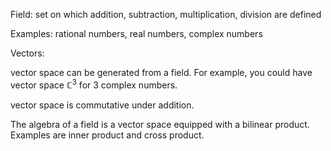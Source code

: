 Field: set on which addition, subtraction, multiplication, division are defined

Examples: rational numbers, real numbers, complex numbers

Vectors: 

vector space can be generated from a field. For example, you could have vector space $\mathbb{C}^3$ for 3 complex numbers.

vector space is commutative under addition.

The algebra of a field is a vector space equipped with a bilinear product. Examples are inner product and cross product.
